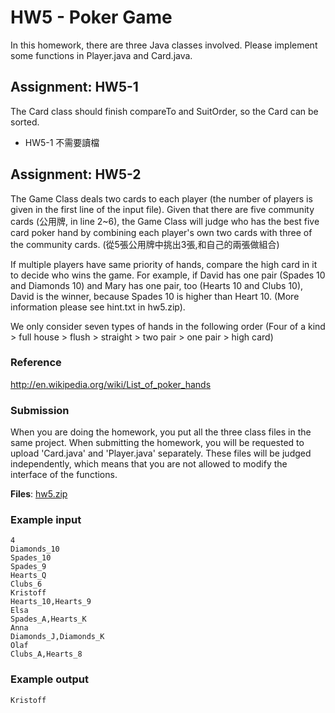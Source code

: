 # HW5 - Poker Game

In this homework, there are three Java classes involved. Please implement some functions in Player.java and Card.java.

## Assignment: HW5-1

The Card class should finish compareTo and SuitOrder, so the Card can be sorted. <br/>

* HW5-1 不需要讀檔

## Assignment: HW5-2

The Game Class deals two cards to each player (the number of players is given in the first line of the input file). Given that there are five community cards (公用牌, in line 2~6), the Game Class will judge who has the best five card poker hand by combining each player's own two cards with three of the community cards. (從5張公用牌中挑出3張,和自己的兩張做組合) <br/>

If multiple players have same priority of hands, compare the high card in it to decide who wins the game. For example, if David has one pair (Spades 10 and Diamonds 10) and Mary has one pair, too (Hearts 10 and Clubs 10), David is the winner, because Spades 10 is higher than Heart 10. (More information please see hint.txt in hw5.zip). <br/>

We only consider seven types of hands in the following order (Four of a kind > full house > flush > straight > two pair > one pair > high card)

### Reference
http://en.wikipedia.org/wiki/List_of_poker_hands

### Submission
When you are doing the homework, you put all the three class files in the same project. When submitting the homework, you will be requested to upload 'Card.java' and 'Player.java' separately. These files will be judged independently, which means that you are not allowed to modify the interface of the functions.

**Files**: [hw5.zip](https://github.com/andrewkgs/PDSA/blob/master/hw5/hw5.zip)

### Example input
```
4
Diamonds_10
Spades_10
Spades_9
Hearts_Q
Clubs_6
Kristoff
Hearts_10,Hearts_9
Elsa
Spades_A,Hearts_K
Anna
Diamonds_J,Diamonds_K
Olaf
Clubs_A,Hearts_8
```

### Example output
```
Kristoff
```
